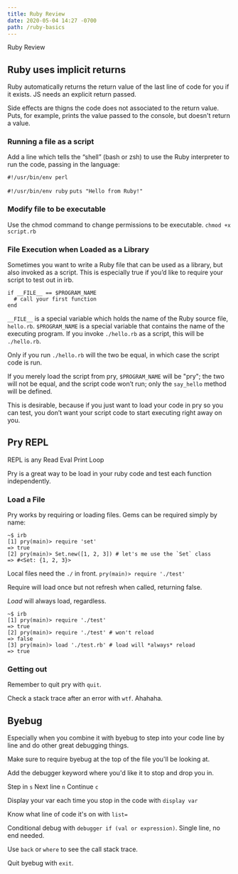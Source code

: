 ```yaml
---
title: Ruby Review
date: 2020-05-04 14:27 -0700
path: /ruby-basics
---
```


Ruby Review

## Ruby uses implicit returns

Ruby automatically returns the return value of the last line of code for you if it exists.
JS needs an explicit return passed.

Side effects are thigns the code does not associated to the return value. Puts, for example, prints the value passed to the console, but doesn't return a value.

### Running a file as a script

Add a line which tells the “shell” (bash or zsh) to use the Ruby interpreter to run the code, passing in the language:

`#!/usr/bin/env perl`

`#!/usr/bin/env ruby`
`puts "Hello from Ruby!"`

### Modify file to be executable

Use the chmod command to change permissions to be executable.
`chmod +x script.rb`

### File Execution when Loaded as a Library

Sometimes you want to write a Ruby file that can be used as a library, but also invoked as a script. This is especially true if you’d like to require your script to test out in irb.

```
if __FILE__ == $PROGRAM_NAME
  # call your first function
end
```

`__FILE__` is a special variable which holds the name of the Ruby source file, `hello.rb`. `$PROGRAM_NAME` is a special variable that contains the name of the executing program. If you invoke `./hello.rb` as a script, this will be `./hello.rb`.

Only if you run `./hello.rb` will the two be equal, in which case the script code is run.

If you merely load the script from pry, `$PROGRAM_NAME` will be "pry"; the two will not be equal, and the script code won’t run; only the `say_hello` method will be defined.

This is desirable, because if you just want to load your code in pry so you can test, you don’t want your script code to start executing right away on you.

## Pry REPL

REPL is any Read Eval Print Loop

Pry is a great way to be load in your ruby code and test each function independently.

### Load a File

Pry works by requiring or loading files. Gems can be required simply by name:

```
~$ irb
[1] pry(main)> require 'set'
=> true
[2] pry(main)> Set.new([1, 2, 3]) # let's me use the `Set` class
=> #<Set: {1, 2, 3}>
```

Local files need the `./` in front.
`pry(main)> require './test'`

Require will load once but not refresh when called, returning false.

_Load_ will always load, regardless.

```
~$ irb
[1] pry(main)> require './test'
=> true
[2] pry(main)> require './test' # won't reload
=> false
[3] pry(main)> load './test.rb' # load will *always* reload
=> true
```

### Getting out

Remember to quit pry with `quit`.

Check a stack trace after an error with `wtf`. Ahahaha.

## Byebug

Especially when you combine it with byebug to step into your code line by line and do other great debugging things.

Make sure to require byebug at the top of the file you'll be looking at.

Add the debugger keyword where you'd like it to stop and drop you in.

Step in `s`
Next line `n`
Continue `c`

Display your var each time you stop in the code with `display var`

Know what line of code it's on with `list=`

Conditional debug with `debugger if (val or expression)`. Single line, no end needed.

Use `back` or `where` to see the call stack trace.

Quit byebug with `exit`.
